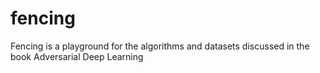 # fencing
Fencing is a playground for the algorithms and datasets discussed in the book Adversarial Deep Learning
